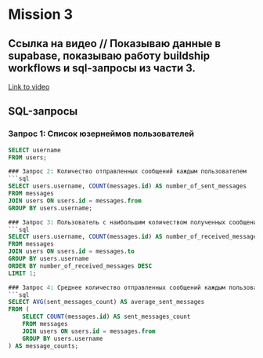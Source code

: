                                            
# Mission 3

## Ссылка на видео // Показываю данные в supabase, показываю работу buildship workflows и sql-запросы из части 3.

[Link to video](https://disk.yandex.ru/i/H_Mw9GluVTtrGg)

## SQL-запросы

### Запрос 1: Список юзернеймов пользователей
```sql
SELECT username
FROM users;

### Запрос 2: Количество отправленных сообщений каждым пользователем
```sql
SELECT users.username, COUNT(messages.id) AS number_of_sent_messages
FROM messages
JOIN users ON users.id = messages.from
GROUP BY users.username;

### Запрос 3: Пользователь с наибольшим количеством полученных сообщений
```sql
SELECT users.username, COUNT(messages.id) AS number_of_received_messages
FROM messages
JOIN users ON users.id = messages.to
GROUP BY users.username
ORDER BY number_of_received_messages DESC
LIMIT 1;

### Запрос 4: Среднее количество отправленных сообщений каждым пользователем
```sql 
SELECT AVG(sent_messages_count) AS average_sent_messages
FROM (
    SELECT COUNT(messages.id) AS sent_messages_count
    FROM messages
    JOIN users ON users.id = messages.from
    GROUP BY users.username
) AS message_counts;


 
